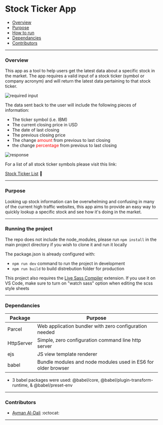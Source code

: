 # Stock Ticker App

- [Overview](#overview)
- [Purpose](#purpose)
- [How to run](#running-the-project)
- [Dependancies](#dependancies)
- [Contributors](#contributors)

---

### Overview

This app as a tool to help users get the latest data about a specific stock in the market.
The app requires a valid input of a stock ticker (symbol or company acronym) and will return the 
latest data pertaining to that stock ticker. 

<img src="https://puu.sh/HdOQo/d1e1486d11.png" alt="required input" />

The data sent back to the user will include the following pieces of information:

- The ticker symbol (i.e. IBM)
- The current closing price in USD
- The date of last closing
- The previous closing price
- The change <span style="color: red">amount</span> from previous to last closing
- the change <span style="color: red">percentage</span> from previous to last closing

<img src="https://puu.sh/HdOPv/bb50615975.png" alt="response" />

For a list of all stock ticker symbols please visit this link:

[Stock Ticker List](https://stockanalysis.com/stocks/) :paperclip:

---

### Purpose

Looking up stock information can be overwhelming and confusing in many of the current high 
traffic websites, this app aims to provide an easy way to quickly lookup a specific stock 
and see how it's doing in the market.

---

### Running the project

The repo does not include the node_modules, please run `npm install` in the main project 
directory if you wish to clone it and run it locally

The package.json is already configured with:
- `npm run dev` command to run the project in development
- `npm run build` to build distrebution folder for production

This project also requires the
[Live Sass Compiler](https://marketplace.visualstudio.com/items?itemName=ritwickdey.live-sass) extension. 
If you use it on VS Code, make sure to turn on "watch sass" option when editing the scss style sheets

---

### Dependancies

| Package                        | Purpose                                                       |
|--------------------------------|---------------------------------------------------------------|
| Parcel                         | Web application bundler with zero configuration needed        |
| HttpServer                     | Simple, zero configuration command line http server           |
| ejs                            | JS view template renderer                                     |
| babel                          | Bundle modules and node modules used in ES6 for older browser |

* 3 babel packages were used: @babel/core, @babel/plugin-transform-runtime, & @babel/preset-env

---

### Contributors

- [Ayman Al-Dali](https://github.com/ayman-d) :octocat:

---
